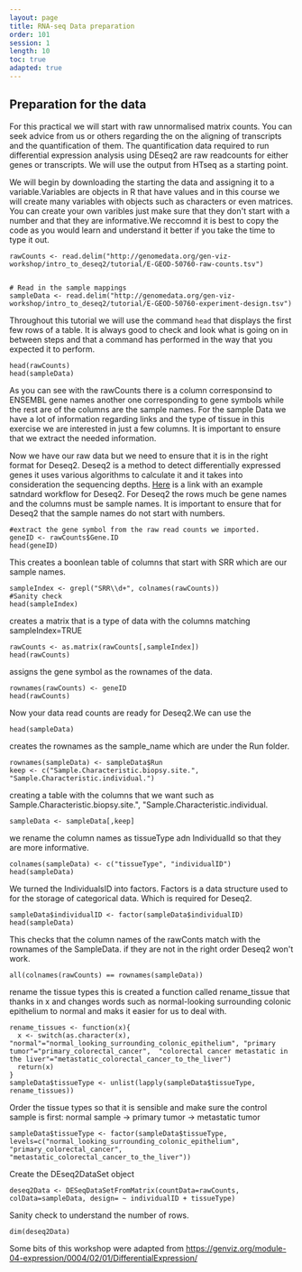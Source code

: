 ```yaml
---
layout: page
title: RNA-seq Data preparation
order: 101
session: 1
length: 10
toc: true
adapted: true
---
```

## Preparation for the data

For this practical we will start with raw unnormalised matrix counts. You can seek advice from us or others regarding the on the aligning of transcripts and the quantification of them. The quantification data required to run differential expression analysis using DEseq2 are raw readcounts for either genes or transcripts. We will use the output from HTseq as a starting point.

We will begin by downloading the starting the data and assigning it to a variable.Variables are objects in R that have values and in this course we will create many variables with objects such as characters or even matrices. You can create your own varibles just make sure that they don't start with a number and that they are informative.We reccomnd it is best to copy the code as you would learn and understand it better if you take the time to type it out.

```
rawCounts <- read.delim("http://genomedata.org/gen-viz-workshop/intro_to_deseq2/tutorial/E-GEOD-50760-raw-counts.tsv")


# Read in the sample mappings
sampleData <- read.delim("http://genomedata.org/gen-viz-workshop/intro_to_deseq2/tutorial/E-GEOD-50760-experiment-design.tsv")

```
Throughout this tutorial we will use the command ```head``` that displays the first few rows of a table. It is always good to check and look what is going on in between steps and that a command has performed in the way that you expected it to perform.

```
head(rawCounts)
head(sampleData)
```
As you can see with the rawCounts there is a column corresponsind to ENSEMBL gene names another one corresponding to gene symbols while the rest are of the columns are the sample names. For the sample Data we have a lot of information regarding links and the type of tissue in this exercise we are interested in just a few columns. It is important to ensure that we extract the needed information.


Now we have our raw data but we need to ensure that it is in the right format for Deseq2. Deseq2 is a method to detect differentially expressed genes it uses various algorithms to calculate it and it takes into consideration the sequencing depths. [Here](http://bioconductor.org/packages/devel/bioc/vignettes/DESeq2/inst/doc/DESeq2.html#standard-workflow) is a link with an example satndard workflow for Deseq2. For Deseq2 the rows much be gene names and the columns must be sample names. It is important to ensure that for Deseq2  that the sample names do not start with numbers.

```
#extract the gene symbol from the raw read counts we imported.
geneID <- rawCounts$Gene.ID
head(geneID)
```

This creates a boonlean table of columns that start with SRR which are our sample names.
```
sampleIndex <- grepl("SRR\\d+", colnames(rawCounts))
#Sanity check
head(sampleIndex)
```
creates a matrix that is a type of data with the columns matching sampleIndex=TRUE
```
rawCounts <- as.matrix(rawCounts[,sampleIndex])
head(rawCounts)
```
assigns the gene symbol as the rownames of the data.
```
rownames(rawCounts) <- geneID
head(rawCounts)
```
Now your data read counts are ready for Deseq2.We can use the


```
head(sampleData)
```
creates the rownames as the sample_name which are under the Run folder.
```
rownames(sampleData) <- sampleData$Run
keep <- c("Sample.Characteristic.biopsy.site.", "Sample.Characteristic.individual.")
```
creating a table with the columns that we want such as Sample.Characteristic.biopsy.site.", "Sample.Characteristic.individual.
```
sampleData <- sampleData[,keep]
```
we rename the column names as tissueType adn IndividualId so that they are more informative.
```
colnames(sampleData) <- c("tissueType", "individualID")
head(sampleData)
```
We turned the IndividualsID into factors. Factors is a data structure used to for the storage of categorical data. Which is required for Deseq2.
```
sampleData$individualID <- factor(sampleData$individualID)
head(sampleData)
```

This checks that the column names of the rawConts match with the rownames of the SampleData. if they are not in the right order Deseq2 won't work.
```
all(colnames(rawCounts) == rownames(sampleData))
```
rename the tissue types
this is  created a function called rename_tissue that thanks in x and changes words such as normal-looking surrounding colonic epithelium to normal and maks it easier for us to deal with.  
```
rename_tissues <- function(x){
  x <- switch(as.character(x), "normal"="normal_looking_surrounding_colonic_epithelium", "primary tumor"="primary_colorectal_cancer",  "colorectal cancer metastatic in the liver"="metastatic_colorectal_cancer_to_the_liver")
  return(x)
}
sampleData$tissueType <- unlist(lapply(sampleData$tissueType, rename_tissues))
```

Order the tissue types so that it is sensible and make sure the control sample is first: normal sample -> primary tumor -> metastatic tumor
```
sampleData$tissueType <- factor(sampleData$tissueType, levels=c("normal_looking_surrounding_colonic_epithelium", "primary_colorectal_cancer", "metastatic_colorectal_cancer_to_the_liver"))
```
Create the DEseq2DataSet object
```
deseq2Data <- DESeqDataSetFromMatrix(countData=rawCounts, colData=sampleData, design= ~ individualID + tissueType)
```
Sanity check to understand the number of rows.
```
dim(deseq2Data)

```
Some bits of this workshop were adapted from https://genviz.org/module-04-expression/0004/02/01/DifferentialExpression/
